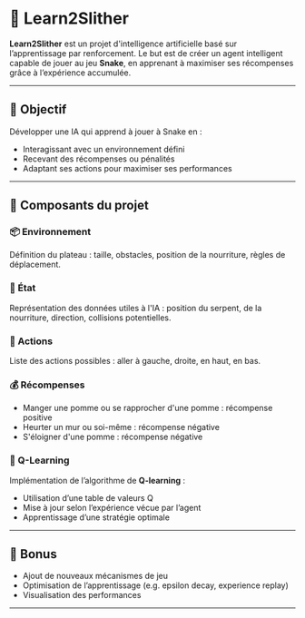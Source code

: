 # 🐍 Learn2Slither

**Learn2Slither** est un projet d'intelligence artificielle basé sur l’apprentissage par renforcement. Le but est de créer un agent intelligent capable de jouer au jeu **Snake**, en apprenant à maximiser ses récompenses grâce à l’expérience accumulée.

---

## 🎯 Objectif

Développer une IA qui apprend à jouer à Snake en :

* Interagissant avec un environnement défini
* Recevant des récompenses ou pénalités
* Adaptant ses actions pour maximiser ses performances

---

## 🧩 Composants du projet

### 📦 Environnement

Définition du plateau : taille, obstacles, position de la nourriture, règles de déplacement.

### 📍 État

Représentation des données utiles à l'IA : position du serpent, de la nourriture, direction, collisions potentielles.

### 🔁 Actions

Liste des actions possibles : aller à gauche, droite, en haut, en bas.

### 💰 Récompenses

* Manger une pomme ou se rapprocher d'une pomme : récompense positive
* Heurter un mur ou soi-même : récompense négative
* S'éloigner d'une pomme : récompense négative 

### 🧠 Q-Learning

Implémentation de l’algorithme de **Q-learning** :

* Utilisation d’une table de valeurs Q
* Mise à jour selon l’expérience vécue par l’agent
* Apprentissage d’une stratégie optimale

---

## 🧪 Bonus

* Ajout de nouveaux mécanismes de jeu
* Optimisation de l’apprentissage (e.g. epsilon decay, experience replay)
* Visualisation des performances

---
